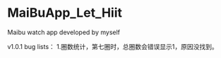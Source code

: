 # MaiBuApp_Let_Hiit
Maibu watch app developed by myself


v1.0.1 bug lists：
1.圈数统计，第七圈时，总圈数会错误显示1，原因没找到。
